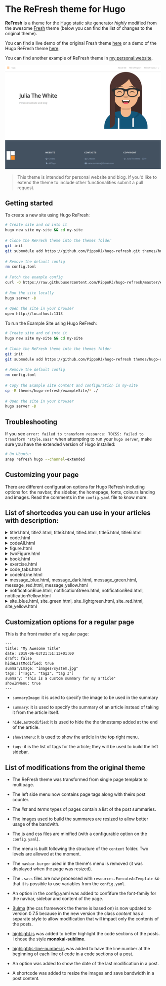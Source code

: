 # The ReFresh theme for Hugo

**ReFresh** is a theme for the [Hugo](https://gohugo.io) static site generator _highly_ modified from the awesome [Fresh](https://github.com/StefMa/hugo-fresh) theme (below you can find the list of changes to the original theme). 

You can find a live demo of the original Fresh theme [here](https://themes.gohugo.io/theme/hugo-fresh/) or a demo of the Hugo ReFresh theme [here](https://themes.gohugo.io/theme/hugo-refresh/).

You can find another example of ReFresh theme in [my personal website](https://rjordaney.is/). 

![ReFresh theme logo](images/screenshot.png)

> This theme is intended for personal website and blog. If you'd like to extend the theme to include other functionalities submit a pull request.

## Getting started

To create a new site using Hugo ReFresh:

```bash
# Create site and cd into it
hugo new site my-site && cd my-site

# Clone the ReFresh theme into the themes folder
git init
git submodule add https://github.com/PippoRJ/hugo-refresh.git themes/hugo-refresh

# Remove the default config
rm config.toml

# Fetch the example config
curl -O https://raw.githubusercontent.com/PippoRJ/hugo-refresh/master/exampleSite/config.yaml

# Run the site locally
hugo server -D

# Open the site in your browser
open http://localhost:1313
```

To run the Example Site using Hugo ReFresh:

```bash
# Create site and cd into it
hugo new site my-site && cd my-site

# Clone the ReFresh theme into the themes folder
git init
git submodule add https://github.com/PippoRJ/hugo-refresh themes/hugo-refresh

# Remove the default config
rm config.toml

# Copy the Example site content and configuration in my-site
cp -R themes/hugo-refresh/exampleSite/* ./

# Open the site in your browser
hugo server -D
```

## Troubleshooting

If you see `error: failed to transform resource: TOCSS: failed to transform "style.sass"` when attempting to run your `hugo server`, make sure you have the extended version of Hugo installed:

```bash
# On Ubuntu:
snap refresh hugo --channel=extended
```

## Customizing your page

There are different configuration options for Hugo ReFresh including options for: the navbar, the sidebar, the homepage, fonts, colours landing and images. 
Read the comments in the `config.yaml` file to know more.


## List of shortcodes you can use in your articles with description:

<details>
<summary> title1.html, title2.html, title3.html, title4.html, title5.html, title6.html </summary>

Usage example:

```
{{< title1 "My awesome title" "my-title-id">}}
```
The **first parameter** is the title of the shortcode (in this example is "My awesome title").

The **second paramter** is the ID of the shortcode (in this example is "my-title-id"). 
It can be used in links to the same page as:
```
[link to the title](#my-title-id)
```

</details>

<details>
<summary> code.html </summary>

This shortcode builds a centered page that is two-third of the full size of the page.

Usage example:

```
{{% code %}}
\`\`\`
    $ sudo bash -c 'echo 0 > /proc/sys/kernel/randomize_va_space'
\`\`\`
{{% /code %}}
```

</details>

<details>
<summary> codeAll.html </summary>

This shortcode builds a centered page that is as wide as the full size of the page.

Usage example:

```
{{% codeAll %}}
\`\`\`
    $ dmesg | tail
    ......
    [13401.299114] overflow64[16566]: segfault at 616161616161 ip 0000616161616161 sp 00007fffffffddb0 error 14 in libc-2.27.so[7ffff79e4000+1e7000]
\`\`\`
{{% /codeAll %}}
```


</details>

<details>
<summary> figure.html </summary>

This shortcode resize an image that with the width and/or height that you specify

Usage example:

```
{{% figure src="images/the_stack.png" width="700" %}}
{{% figure src="images/the_stack.png" height="700" %}}
```

The parameter **src** is the location of the image relative to the location of the file where the shortcode has been used.
The parameter **width** is the width of the image.
The parameter **height** is the height of the image.

</details>

<details>
<summary> twoFigure.html </summary>

This shortcode shows 2 images one next to the other with the possibility to resize them.

Usage example:

```
{{% twoFigure src1="images/overflow_1.png" width1="700" src2="images/overflow_2.png" width2="700" %}}
```

The parameter **src1** is the location of the right image relative to the location of the file where the shortcode has been used.
The parameter **width1** is the width of the right image.
The parameter **height1** is the height of the right image.

The parameter **src2** is the location of the left image relative to the location of the file where the shortcode has been used.
The parameter **width2** is the width of the left image.
The parameter **height2** is the height of the left image.

With a small screen these images will be shown one on top of the other.

</details>

<details>
<summary> book.html </summary>

Usage example:

```
{{< book title="Title Awesome" authors="Awesome author" image="images/cover.jpg" size="300x">}}
```

The parameter **title** is the title of the book.
The parameter **authors** contains the authors of the book.
The parameter **image** is the cover of the book.

The parameter **size** is used to specify the size of the book in pixel "width" x "height".
E.g.: "300x" means 300px of width. E.g.: "x300" means 300px of height. 

</details>

<details>
<summary> exercise.html </summary>

Usage example:

```
{{< exercise >}}
Text of the exercise.
{{< /exercise >}}
```

This shortcode has no parameters.

</details>


<details>
<summary> code_tabs.html </summary>



</details>


<details>
<summary> codeInLine.html </summary>

Usage example:

```
{{% codeInline %}}sudo echo 0 > /proc/sys/kernel/randomize_va_space{{% /codeInline %}}
```

This shortcode has no parameters.

</details>

<details>
<summary> message_blue.html, message_dark.html, message_green.html, message_red.html, message_yellow.html </summary>



</details>

<details>
<summary> notificationBlue.html, notificationGreen.html, notificationRed.html, notificationYellow.html </summary>



</details>

<details>
<summary> site_blue.html, site_green.html, site_lightgreen.html, site_red.html, site_yellow.html </summary>

Usage example:

```
{{< site_lightgreen "Web" "https://www.example.com" >}}
<p>Description of the website.</p>
{{< /site_lightgreen >}}
```

The **first parameter** will appear in the right coloured part of the shortcode.
The **second parameter** will appear in the middle part of the shortcode.



</details>



## Customization options for a regular page

This is the front matter of a regular page:

```
---
title: "My Awesome Title"
date: 2019-06-03T21:51:13+01:00
draft: false
hideLastModified: true
summaryImage: "images/system.jpg" 
tags: ["Tag1", "tag2", "tag 3"]
summary: "This is a custom summary for my article"
showInMenu: true
---
```

* `summaryImage`: it is used to specify the image to be used in the summary 

* `summary`: it is used to specify the summary of an article instead of taking it from the article itself.

* `hideLastModified`: it is used to hide the the timestamp added at the end of the article.

* `showInMenu`: it is used to show the article in the top right menu. 

* `tags`: it is the list of tags for the article; they will be used to build the left sidebar.


## List of modifications from the original theme

* The ReFresh theme was transformed from single page template to multipage. 

* The left side menu now contains page tags along with theirs post counter.

* The _list_ and _terms_ types of pages contain a list of the post summaries.

* The images used to build the summares are resized to allow better usage of the bandwith.

* The js and css files are minified (with a configurable option on the `config.yaml`).

* The menu is built following the structure of the `content` folder. Two levels are allowed at the moment.

* The `navbar-burger` used in the theme's menu is removed (it was displayed when the page was resized).

* The `.sass` files are now processed with `resources.ExecuteAsTemplate` so that it is possible to use variables from the `config.yaml`.

* An option in the config.yaml was added to confifure the font-family for the navbar, sidebar and content of the page.

* [Bulma](https://bulma.io/) (the css framework the theme is based on) is now updated to version 0.7.5 because in the new version the class _content_ has a separate style to allow modification that will impact only the contents of the posts.

* [highlight.js](https://highlightjs.org/) was added to better highlight the code sections of the posts. I chose the style **monokai-sublime**.

* [highlightjs-line-number.js](https://github.com/wcoder/highlightjs-line-numbers.js/) was added to have the line number at the beginning of each line of code in a code sections of a post.

* An option was added to show the date of the last modification in a post.

* A shortcode was added to resize the images and save bandwidth in a post content.
